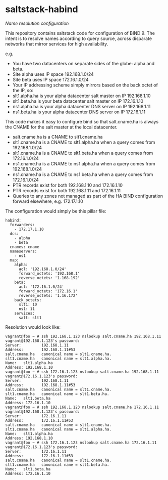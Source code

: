 # saltstack-habind
*Name resolution configuration*

This repository contains saltstack code for configuration of BIND 9.
The intent is to resolve names according to query source, across disparate networks that mirror services for high availability.

e.g.

- You have two datacenters on separate sides of the globe: alpha and beta. 
- Site alpha uses IP space 192.168.1.0/24
- Site beta uses IP space 172.16.1.0/24
- Your IP addressing scheme simply mirrors based on the back octet of the IP, so:
- slt1.alpha.ha is your alpha datacenter salt master on IP 192.168.1.10
- slt1.beta.ha is your beta datacenter salt master on IP 172.16.1.10
- ns1.alpha.ha is your alpha datacenter DNS server on IP 192.168.1.11
- ns1.beta.ha is your alpha datacenter DNS server on IP 172.16.1.11

This code makes it easy to configure bind so that salt.cname.ha is always the CNAME for the salt master at the local datacenter.
- salt.cname.ha is a CNAME to slt1.cname.ha
- slt1.cname.ha is a CNAME to slt1.alpha.ha when a query comes from 192.168.1.0/24
- slt1.cname.ha is a CNAME to slt1.beta.ha when a query comes from 172.16.1.0/24
- ns1.cname.ha is a CNAME to ns1.alpha.ha when a query comes from 192.168.1.0/24
- ns1.cname.ha is a CNAME to ns1.beta.ha when a query comes from 172.16.1.0/24
- PTR records exist for both 192.168.1.10 and 172.16.1.10
- PTR records exist for both 192.168.1.11 and 172.16.1.11
- Queries to any zones not managed as part of the HA BIND configuration forward elsewhere, e.g. 172.17.1.10

The configuration would simply be this pillar file:
```
habind:
  forwarders:
    - 172.17.1.10
  dcs:
    - alpha
    - beta
  cnames: cname
  nameservers:
    - ns1
  map:
    alpha:
      acl: '192.168.1.0/24'
      forward_octets: '192.168.1'
      reverse_octets: '1.168.192'
    beta:
      acl: '172.16.1.0/24'
      forward_octets: '172.16.1'
      reverse_octets: '1.16.172'
    back_octets:
      slt1: 10
      ns1: 11
    services:
      salt: slt1
```
Resolution would look like:
```
vagrant@foo ~ # ssh 192.168.1.123 nslookup salt.cname.ha 192.168.1.11
vagrant@192.168.1.123's password:
Server:         192.168.1.11
Address:        192.168.1.11#53
salt.cname.ha   canonical name = slt1.cname.ha.
slt1.cname.ha   canonical name = slt1.alpha.ha.
Name:   slt1.alpha.ha
Address: 192.168.1.10
vagrant@foo ~ # ssh 172.16.1.123 nslookup salt.cname.ha 192.168.1.11
vagrant@172.16.1.123's password:
Server:         192.168.1.11
Address:        192.168.1.11#53
salt.cname.ha   canonical name = slt1.cname.ha.
slt1.cname.ha   canonical name = slt1.beta.ha.
Name:   slt1.beta.ha
Address: 172.16.1.10
vagrant@foo ~ # ssh 192.168.1.123 nslookup salt.cname.ha 172.16.1.11
vagrant@192.168.1.123's password:
Server:         172.16.1.11
Address:        172.16.1.11#53
salt.cname.ha   canonical name = slt1.cname.ha.
slt1.cname.ha   canonical name = slt1.alpha.ha.
Name:   slt1.alpha.ha
Address: 192.168.1.10
vagrant@foo ~ # ssh 172.16.1.123 nslookup salt.cname.ha 172.16.1.11
vagrant@172.16.1.123's password:
Server:         172.16.1.11
Address:        172.16.1.11#53
salt.cname.ha   canonical name = slt1.cname.ha.
slt1.cname.ha   canonical name = slt1.beta.ha.
Name:   slt1.beta.ha
Address: 172.16.1.10
```
